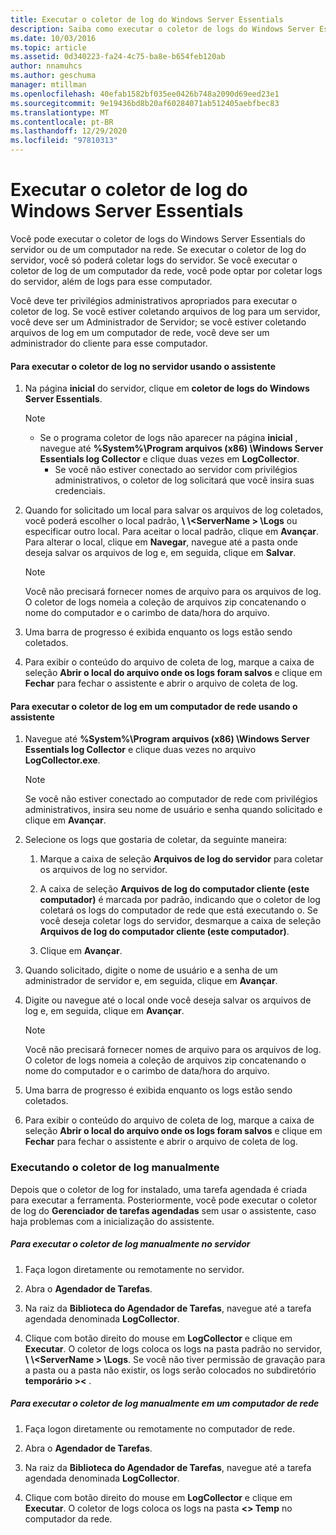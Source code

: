 ```yaml
---
title: Executar o coletor de log do Windows Server Essentials
description: Saiba como executar o coletor de logs do Windows Server Essentials do servidor ou de um computador na rede.
ms.date: 10/03/2016
ms.topic: article
ms.assetid: 0d340223-fa24-4c75-ba8e-b654feb120ab
author: nnamuhcs
ms.author: geschuma
manager: mtillman
ms.openlocfilehash: 40efab1582bf035ee0426b748a2090d69eed23e1
ms.sourcegitcommit: 9e19436bd8b20af60284071ab512405aebfbec83
ms.translationtype: MT
ms.contentlocale: pt-BR
ms.lasthandoff: 12/29/2020
ms.locfileid: "97810313"
---
```

# <a name="run-the-windows-server-essentials-log-collector"></a>Executar o coletor de log do Windows Server Essentials
Você pode executar o coletor de logs do Windows Server Essentials do servidor ou de um computador na rede. Se executar o coletor de log do servidor, você só poderá coletar logs do servidor. Se você executar o coletor de log de um computador da rede, você pode optar por coletar logs do servidor, além de logs para esse computador.

 Você deve ter privilégios administrativos apropriados para executar o coletor de log. Se você estiver coletando arquivos de log para um servidor, você deve ser um Administrador de Servidor; se você estiver coletando arquivos de log em um computador de rede, você deve ser um administrador do cliente para esse computador.

#### <a name="to-run-the-log-collector-on-the-server-by-using-the-wizard"></a>Para executar o coletor de log no servidor usando o assistente

1. Na página **inicial** do servidor, clique em **coletor de logs do Windows Server Essentials**.

   > [!NOTE]
   > - Se o programa coletor de logs não aparecer na página **inicial** , navegue até **%System%\Program arquivos (x86) \Windows Server Essentials log Collector** e clique duas vezes em **LogCollector**.
   >   -   Se você não estiver conectado ao servidor com privilégios administrativos, o coletor de log solicitará que você insira suas credenciais.

2. Quando for solicitado um local para salvar os arquivos de log coletados, você poderá escolher o local padrão, **\\ \\<ServerName \> \Logs** ou especificar outro local. Para aceitar o local padrão, clique em **Avançar**. Para alterar o local, clique em **Navegar**, navegue até a pasta onde deseja salvar os arquivos de log e, em seguida, clique em **Salvar**.

   > [!NOTE]
   >  Você não precisará fornecer nomes de arquivo para os arquivos de log. O coletor de logs nomeia a coleção de arquivos zip concatenando o nome do computador e o carimbo de data/hora do arquivo.

3. Uma barra de progresso é exibida enquanto os logs estão sendo coletados.

4. Para exibir o conteúdo do arquivo de coleta de log, marque a caixa de seleção **Abrir o local do arquivo onde os logs foram salvos** e clique em **Fechar** para fechar o assistente e abrir o arquivo de coleta de log.

#### <a name="to-run-the-log-collector-on-a-network-computer-by-using-the-wizard"></a>Para executar o coletor de log em um computador de rede usando o assistente

1.  Navegue até **%System%\Program arquivos (x86) \Windows Server Essentials log Collector** e clique duas vezes no arquivo **LogCollector.exe**.

    > [!NOTE]
    >  Se você não estiver conectado ao computador de rede com privilégios administrativos, insira seu nome de usuário e senha quando solicitado e clique em **Avançar**.

2.  Selecione os logs que gostaria de coletar, da seguinte maneira:

    1.  Marque a caixa de seleção **Arquivos de log do servidor** para coletar os arquivos de log no servidor.

    2.  A caixa de seleção **Arquivos de log do computador cliente (este computador)** é marcada por padrão, indicando que o coletor de log coletará os logs do computador de rede que está executando o. Se você deseja coletar logs do servidor, desmarque a caixa de seleção **Arquivos de log do computador cliente (este computador)**.

    3.  Clique em **Avançar**.

3.  Quando solicitado, digite o nome de usuário e a senha de um administrador de servidor e, em seguida, clique em **Avançar**.

4.  Digite ou navegue até o local onde você deseja salvar os arquivos de log e, em seguida, clique em **Avançar**.

    > [!NOTE]
    >  Você não precisará fornecer nomes de arquivo para os arquivos de log. O coletor de logs nomeia a coleção de arquivos zip concatenando o nome do computador e o carimbo de data/hora do arquivo.

5.  Uma barra de progresso é exibida enquanto os logs estão sendo coletados.

6.  Para exibir o conteúdo do arquivo de coleta de log, marque a caixa de seleção **Abrir o local do arquivo onde os logs foram salvos** e clique em **Fechar** para fechar o assistente e abrir o arquivo de coleta de log.

### <a name="running-the-log-collector-manually"></a>Executando o coletor de log manualmente
 Depois que o coletor de log for instalado, uma tarefa agendada é criada para executar a ferramenta. Posteriormente, você pode executar o coletor de log do **Gerenciador de tarefas agendadas** sem usar o assistente, caso haja problemas com a inicialização do assistente.

##### <a name="to-manually-run-the-log-collector-on-the-server"></a>Para executar o coletor de log manualmente no servidor

1.  Faça logon diretamente ou remotamente no servidor.

2.  Abra o **Agendador de Tarefas**.

3.  Na raiz da **Biblioteca do Agendador de Tarefas**, navegue até a tarefa agendada denominada **LogCollector**.

4.  Clique com botão direito do mouse em **LogCollector** e clique em **Executar**. O coletor de logs coloca os logs na pasta padrão no servidor, **\\ \\<ServerName \> \Logs**. Se você não tiver permissão de gravação para a pasta ou a pasta não existir, os logs serão colocados no subdiretório **temporário \><** .

##### <a name="to-manually-run-the-log-collector-on-a-network-computer"></a>Para executar o coletor de log manualmente em um computador de rede

1.  Faça logon diretamente ou remotamente no computador de rede.

2.  Abra o **Agendador de Tarefas**.

3.  Na raiz da **Biblioteca do Agendador de Tarefas**, navegue até a tarefa agendada denominada **LogCollector**.

4.  Clique com botão direito do mouse em **LogCollector** e clique em **Executar**. O coletor de logs coloca os logs na pasta **<\> Temp** no computador da rede.
